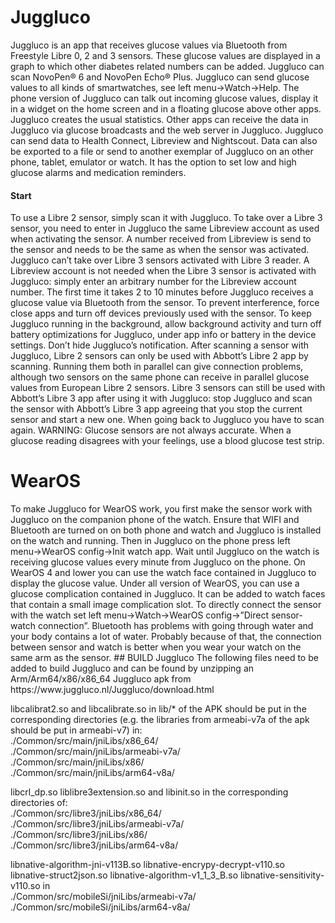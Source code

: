 # Juggluco
Juggluco is an app that receives glucose values via Bluetooth from Freestyle Libre 0, 2 and 3 sensors. These glucose values are displayed in a graph to which other diabetes related numbers can be added. Juggluco can scan NovoPen® 6 and NovoPen Echo® Plus.
Juggluco can send glucose values to all kinds of smartwatches, see left menu→Watch→Help.
The phone version of Juggluco can talk out incoming glucose values, display it in a widget on the home screen and in a floating glucose above other apps.
Juggluco creates the usual statistics.
Other apps  can receive the data in Juggluco via glucose broadcasts and the web server in Juggluco. Juggluco can send data to Health Connect, Libreview and Nightscout. Data can also be exported to a file or send to another exemplar of Juggluco on an other phone, tablet, emulator or watch.
It has the option to set low and high glucose alarms and medication reminders.
<h4>Start</h4>
To use a Libre 2 sensor, simply scan it with Juggluco. 
To take over a Libre 3 sensor, you need to enter in Juggluco the same Libreview account as used when activating the sensor. A number received from Libreview is send to the sensor and needs to be the same as when the sensor was activated. Juggluco can’t take over Libre 3 sensors activated with Libre 3 reader. A Libreview account is not needed when the Libre 3 sensor is activated with Juggluco: simply enter an arbitrary number for the Libreview account number.
The first time it takes 2 to 10 minutes before Juggluco receives a glucose value via Bluetooth from the sensor. To prevent interference, force close apps and turn off devices previously used with the sensor. To keep Juggluco running in the background, allow background activity and turn off battery optimizations for Juggluco, under app info or battery in the device settings. Don’t hide Juggluco’s notification.
After scanning a sensor with Juggluco, Libre 2 sensors can only be used with Abbott’s Libre 2 app by scanning. Running them both in parallel can give connection problems, although two sensors on the same phone can receive in parallel glucose values from European Libre 2 sensors.
Libre 3 sensors can still be used with Abbott’s Libre 3 app after using it with Juggluco: stop Juggluco and scan the sensor with Abbott’s Libre 3 app agreeing that you stop the current sensor and start a new one. When going back to Juggluco you have to scan again.
WARNING: Glucose sensors are not always accurate. When a glucose reading disagrees with your feelings, use a blood glucose test strip.
<h1>WearOS</h1>
To make Juggluco for WearOS work, you first make the sensor work with Juggluco on the companion phone of the watch. Ensure that WIFI and Bluetooth are turned on on both phone and watch and Juggluco is installed on the watch and running. Then in Juggluco on the phone press left menu→WearOS config→Init watch app. Wait until Juggluco on the watch is receiving glucose values every minute from Juggluco on the phone. On WearOS 4 and lower you can use the watch face contained in Juggluco to display the glucose value. Under all version of WearOS, you can use a glucose complication contained in Juggluco. It can be added to watch faces that contain a small image complication slot.
To directly connect the sensor with the watch set left menu→Watch→WearOS config→”Direct sensor-watch connection”. Bluetooth has problems with going through water and your body contains a lot of water. Probably because of that, the connection between sensor and watch is better when you wear your watch on the same arm as the sensor.
## BUILD Juggluco
The following files need to be added to build Juggluco and can be found by unzipping an Arm/Arm64/x86/x86_64 Juggluco apk from
https://www.juggluco.nl/Juggluco/download.html

libcalibrat2.so and libcalibrate.so in lib/* of the APK should be put in the corresponding directories (e.g. the libraries from armeabi-v7a of the apk should be put in armeabi-v7) in:    
./Common/src/main/jniLibs/x86_64/    
./Common/src/main/jniLibs/armeabi-v7a/   
./Common/src/main/jniLibs/x86/   
./Common/src/main/jniLibs/arm64-v8a/   
   
libcrl_dp.so  liblibre3extension.so  and libinit.so  in the corresponding directories of:   
./Common/src/libre3/jniLibs/x86_64/   
./Common/src/libre3/jniLibs/armeabi-v7a/   
./Common/src/libre3/jniLibs/x86/   
./Common/src/libre3/jniLibs/arm64-v8a/   

libnative-algorithm-jni-v113B.so  libnative-encrypy-decrypt-v110.so  libnative-struct2json.so libnative-algorithm-v1_1_3_B.so   libnative-sensitivity-v110.so in   
./Common/src/mobileSi/jniLibs/armeabi-v7a/   
./Common/src/mobileSi/jniLibs/arm64-v8a/



